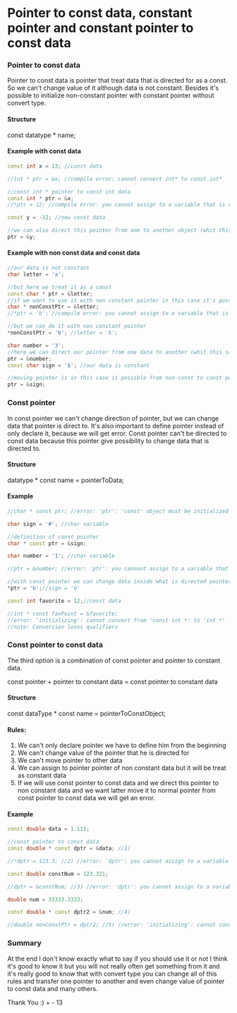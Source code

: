 # Pointer to const data, constant pointer and constant pointer to const data

### Pointer to const data

Pointer to const data is pointer that treat data that is directed for as a const. So we can't change value of it although data is not constant. Besides it's possible to initialize non-constant pointer with constant pointer without convert type.

#### Structure

const datatype * name;

#### Example with const data
```cpp
const int x = 13; //const data

//int * ptr = &x; //compile error: cannot convert int* to const int*

//const int * pointer to const int data
const int * ptr = &x;
//*ptr = 12; //compile error: you cannot assign to a variable that is const

const y = -12; //new const data

//we can also direct this pointer from one to another object (whit this same type)
ptr = &y;
```

#### Example with non const data and const data
```cpp
//our data is not constant
char letter = 'a';

//but here we treat it as a const
const char * ptr = &letter;
//if we want to use it with non constant pointer in this case it's possible
char * nonConstPtr = &letter;
//*ptr = 'b'; //compile error: you cannot assign to a variable that is const

//but we can do it with non constant pointer
*nonConstPtr = 'b'; //letter = 'b';

char number = '3';
//here we can direct our pointer from one data to another (whit this same data type)
ptr = &number;
const char sign = '$'; //our data is constant

//moving pointer is in this case is possible from non-const to const pointer in other hand we have to use convert type
ptr = &sign;
```

### Const pointer

In const pointer we can't change direction of pointer, but we can change data that pointer is direct to. It's also important to define pointer instead of only declare it, because we will get error. Const pointer can't be directed to const data because this pointer give possibility to change data that is directed to.

#### Structure
datatype * const name = pointerToData;

#### Example
```cpp
//char * const ptr; //error: 'ptr': 'const' object must be initialized if not 'extern'

char sign = '#'; //char variable

//definition of const pointer
char * const ptr = &sign;

char number = '1'; //char variable

//ptr = &number; //error: 'ptr': you cannont assign to a variable that is const

//with const pointer we can change data inside what is directed pointer to
*ptr = 'b';//sign = 'b'

const int favorite = 12;//const data

//int * const favPoint = &favorite;
//error: 'initializing': cannot convert from 'const int *' to 'int *'
//note: Conversion loses qualifiers
```

### Const pointer to const data
The third option is a combination of const pointer and pointer to constant data.

const pointer + pointer to constant data = const pointer to constant data

#### Structure

const dataType * const name = pointerToConstObject;

#### Rules:
1) We can't only declare pointer we have to define him from the beginning
2) We can't change value of the pointer that he is directed for
3) We can't move pointer to other data
4) We can assign to pointer pointer of non constant data but it will be treat as constant data
5) If we will use const pointer to const data and we direct this pointer to non constant data and we want latter move it to normal pointer from const pointer to const data we will get an error.

#### Example
```cpp
const double data = 1.111;

//const pointer to const data
const double * const dptr = &data; //1)

//*dptr = 123.3; //2) //error: 'dptr': you cannot assign to a variable that is const

const double constNum = 123.321;

//dptr = &constNum; //3) //error: 'dptr': you cannot assign to a variable that is const

double num = 33333.3333;

const double * const dptr2 = &num; //4)

//double nonConstPtr = dptr2; //5) //error: 'initializing': cannot convert from 'const double *const ' to 'double *'

```

### Summary
At the end I don't know exactly what to say if you should use it or not I think it's good to know it but you will not really often get something from it and it's really good to know that with convert type you can change all of this rules and transfer one pointer to another and even change value of pointer to const data and many others.

Thank You :) + - 13
